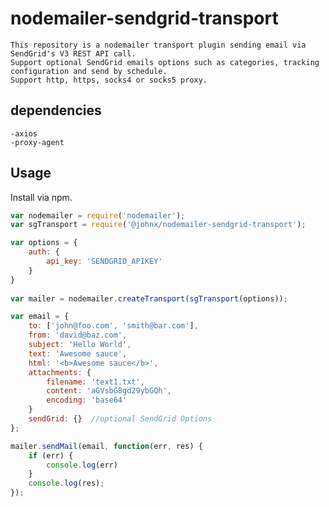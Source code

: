 # nodemailer-sendgrid-transport

	This repository is a nodemailer transport plugin sending email via SendGrid's V3 REST API call.
	Support optional SendGrid emails options such as categories, tracking configuration and send by schedule.
	Support http, https, socks4 or socks5 proxy.

## dependencies
	-axios
	-proxy-agent

## Usage
Install via npm.

```javascript
var nodemailer = require('nodemailer');
var sgTransport = require('@johnx/nodemailer-sendgrid-transport');

var options = {
	auth: {
		api_key: 'SENDGRID_APIKEY'
	}
}
	
var mailer = nodemailer.createTransport(sgTransport(options));
```

```javascript
var email = {
	to: ['john@foo.com', 'smith@bar.com'],
	from: 'david@baz.com',
	subject: 'Hello World',
	text: 'Awesome sauce',
	html: '<b>Awesome sauce</b>',
	attachments: {
		filename: 'text1.txt',
		content: 'aGVsbG8gd29ybGQh',
		encoding: 'base64'
	}
	sendGrid: {}  //optional SendGrid Options
};

mailer.sendMail(email, function(err, res) {
	if (err) { 
		console.log(err) 
	}
	console.log(res);
});
```
